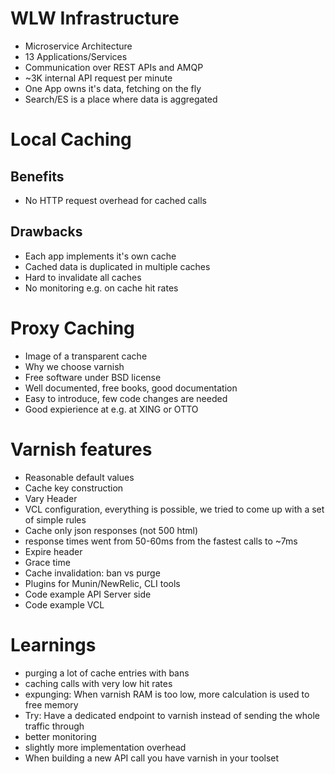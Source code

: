 # WLW Infrastructure
* Microservice Architecture
* 13 Applications/Services
* Communication over REST APIs and AMQP
* ~3K internal API request per minute
* One App owns it's data, fetching on the fly
* Search/ES is a place where data is aggregated

# Local Caching

## Benefits
* No HTTP request overhead for cached calls

## Drawbacks
* Each app implements it's own cache
* Cached data is duplicated in multiple caches
* Hard to invalidate all caches
* No monitoring e.g. on cache hit rates

# Proxy Caching
* Image of a transparent cache
* Why we choose varnish
* Free software under BSD license
* Well documented, free books, good documentation
* Easy to introduce, few code changes are needed
* Good expierience at e.g. at XING or OTTO

# Varnish features
* Reasonable default values
* Cache key construction
* Vary Header
* VCL configuration, everything is possible, we tried to come up with a set of simple rules
* Cache only json responses (not 500 html)
* response times went from 50-60ms from the fastest calls to ~7ms
* Expire header
* Grace time
* Cache invalidation: ban vs purge
* Plugins for Munin/NewRelic, CLI tools
* Code example API Server side
* Code example VCL

# Learnings
* purging a lot of cache entries with bans
* caching calls with very low hit rates
* expunging: When varnish RAM is too low, more calculation is used to free memory
* Try: Have a dedicated endpoint to varnish instead of sending the whole traffic through
 * better monitoring
 * slightly more implementation overhead
* When building a new API call you have varnish in your toolset
